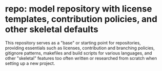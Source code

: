 # repo: model repository with license templates, contribution policies, and other skeletal defaults

This repository serves as a "base" or starting point for repositories,
providing essentials such as licenses, contribution and branching policies,
gitignore patterns, makefiles and build scripts for various languages,
and other "skeletal" features too often written or researched from scratch
when setting up a new project.
